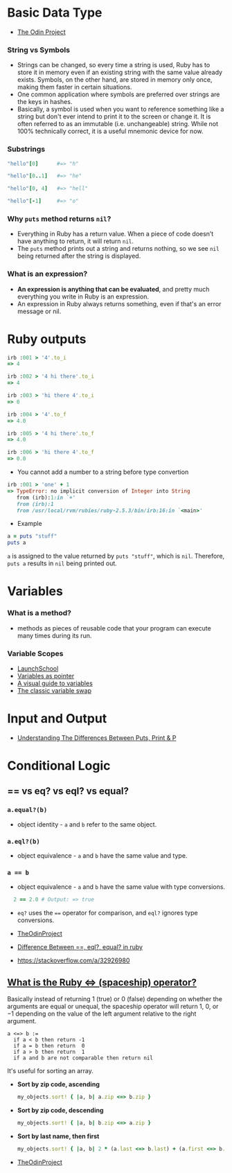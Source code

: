 # Basic Data Type

- [The Odin Project](https://www.theodinproject.com/lessons/ruby-basic-data-types)

### String vs Symbols

- Strings can be changed, so every time a string is used, Ruby has to store it in memory even if an existing string with the same value already exists. Symbols, on the other hand, are stored in memory only once, making them faster in certain situations.
- One common application where symbols are preferred over strings are the keys in hashes.
- Basically, a symbol is used when you want to reference something like a string but don't ever intend to print it to the screen or change it. It is often referred to as an immutable (i.e. unchangeable) string. While not 100% technically correct, it is a useful mnemonic device for now.

### Substrings

```Ruby
"hello"[0]      #=> "h"

"hello"[0..1]   #=> "he"

"hello"[0, 4]   #=> "hell"

"hello"[-1]     #=> "o"
```

### Why `puts` method returns `nil`?

- Everything in Ruby has a return value. When a piece of code doesn’t have anything to return, it will return `nil`.
- The `puts` method prints out a string and returns nothing, so we see `nil` being returned after the string is displayed.

### What is an expression?

- **An expression is anything that can be evaluated**, and pretty much everything you write in Ruby is an expression.
- An expression in Ruby always returns something, even if that's an error message or nil.

# Ruby outputs

```Ruby
irb :001 > '4'.to_i
=> 4

irb :002 > '4 hi there'.to_i
=> 4

irb :003 > 'hi there 4'.to_i
=> 0

irb :004 > '4'.to_f
=> 4.0

irb :005 > '4 hi there'.to_f
=> 4.0

irb :006 > 'hi there 4'.to_f
=> 0.0
```

- You cannot add a number to a string before type convertion

```Ruby
irb :001 > 'one' + 1
=> TypeError: no implicit conversion of Integer into String
   from (irb):1:in `+'
   from (irb):1
   from /usr/local/rvm/rubies/ruby-2.5.3/bin/irb:16:in `<main>'
```

- Example

```Ruby
a = puts "stuff"
puts a
```

`a` is assigned to the value returned by `puts "stuff"`, which is `nil`. Therefore, `puts a` results in `nil` being printed out.

# Variables

### What is a method?

- methods as pieces of reusable code that your program can execute many times during its run.

### Variable Scopes

- [LaunchSchool](https://launchschool.com/books/ruby/read/variables#variablescope)
- [Variables as pointer](https://launchschool.com/books/ruby/read/more_stuff#variables_as_pointers)
- [A visual guide to variables](http://ruby.bastardsbook.com/chapters/variables/#visual-guide)
- [The classic variable swap](http://ruby.bastardsbook.com/chapters/variables/#h-2-6)

# Input and Output

- [Understanding The Differences Between Puts, Print & P](https://www.rubyguides.com/2018/10/puts-vs-print/)

# Conditional Logic

## == vs eq? vs eql? vs equal?

### `a.equal?(b)`

- object identity - `a` and `b` refer to the same object.

### `a.eql?(b)`

- object equivalence - `a` and `b` have the same value and type.

### `a == b`

- object equivalence - `a` and `b` have the same value with type conversions.

```Ruby
  2 == 2.0 # Output: => true
```

- `eq?` uses the `==` operator for comparison, and `eql?` ignores type conversions.

- [TheOdinProject](https://www.theodinproject.com/lessons/ruby-conditional-logic#boolean-logic)
- [Difference Between ==, eql?, equal? in ruby](https://medium.com/@khalidh64/difference-between-eql-equal-in-ruby-2ffa7f073532)
- https://stackoverflow.com/a/32926980

## [What is the Ruby <=> (spaceship) operator?](https://stackoverflow.com/questions/827649/what-is-the-ruby-spaceship-operator)

Basically instead of returning 1 (true) or 0 (false) depending on whether the arguments are equal or unequal, the spaceship operator will return 1, 0, or −1 depending on the value of the left argument relative to the right argument.

    a <=> b :=
      if a < b then return -1
      if a = b then return  0
      if a > b then return  1
      if a and b are not comparable then return nil

It's useful for sorting an array.

- **Sort by zip code, ascending**

  ```Ruby
  my_objects.sort! { |a, b| a.zip <=> b.zip }
  ```

- **Sort by zip code, descending**

  ```Ruby
  my_objects.sort! { |a, b| b.zip <=> a.zip }
  ```

- **Sort by last name, then first**

  ```Ruby
  my_objects.sort! { |a, b| 2 * (a.last <=> b.last) + (a.first <=> b.first) }
  ```

- [TheOdinProject](https://www.theodinproject.com/lessons/ruby-conditional-logic#boolean-logic)
